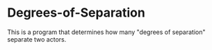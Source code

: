 # Degrees-of-Separation
This is a program that determines how many "degrees of separation" separate two actors.
